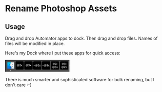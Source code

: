 Rename Photoshop Assets
=======================

Usage
-----

Drag and drop Automator apps to dock. Then drag and drop files. Names of files will be modified in place.

Here's my Dock where I put these apps for quick access:

![alt Dock screenshot](screenshots/dock_screenshot.png "Apps in my Dock")

There is much smarter and sophisticated software for bulk renaming, but I don't care :-)

